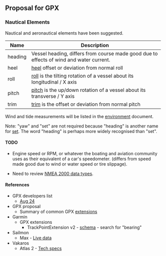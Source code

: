 ## Proposal for GPX

### Nautical Elements

Nautical and aeronautical elements have been suggested.

| Name    | Description                                                  |
| ------- | ------------------------------------------------------------ |
| heading | Vessel heading, differs from course made good due to effects of wind and water current. |
| heel    | [heel](https://en.wikipedia.org/wiki/Ship_motions#Roll) offset or deviation from normal roll |
| roll    | [roll](https://en.wikipedia.org/wiki/Ship_motions#Roll) is the tilting rotation of a vessel about its longitudinal / X axis |
| pitch   | [pitch](https://en.wikipedia.org/wiki/Ship_motions#Pitch) is the up/down rotation of a vessel about its transverse / Y axis |
| trim    | [trim](https://en.wikipedia.org/wiki/Ship_motions#Pitch) is the offset or deviation from normal pitch |

Wind and tide measurements will be listed in the [environment](environment.md) document.

Note: "yaw" and "set" are not required because "heading" is another name for [set](https://en.wikipedia.org/wiki/Ship_motions#Yaw). The word "heading" is perhaps more widely recognised than "set".



#### TODO

- Engine speed or RPM, or whatever the boating and aviation community uses as their equivalent of a car's speedometer. (differs from speed made good due to wind or water speed or tire slippage).

- Need to review [NMEA 2000 data types](https://www8.garmin.com/manuals/webhelp/GUID-1415AAD0-FE63-42A6-8F8D-DB713D616122/EN-US/GUID-FACE3DF9-D18C-43B2-A586-B14F670077E1.html).



#### References

- GPX developers list
  - [Aug 24](https://groups.io/g/gpx/message/47)
- GPX proposal
  - Summary of common GPX [extensions](../extensions.md)
- Garmin
  - GPX extensions
    - TrackPointExtension v2 - [schema](https://www8.garmin.com/xmlschemas/TrackPointExtensionv2.xsd) - search for "bearing"
- Sailmon
  - Max - [Live data](https://sailmon.com/max/#1675689499683-c73158df-1d1313e9-e463)
- Vakaros
  - Atlas 2 - [Tech specs](https://vakaros.com/en-eu/pages/tech-specs)
